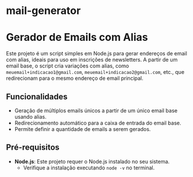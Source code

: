 # mail-generator
# Gerador de Emails com Alias

Este projeto é um script simples em Node.js para gerar endereços de email com alias, ideais para uso em inscrições de newsletters. A partir de um email base, o script cria variações com alias, como `meuemail+indicacao1@gmail.com`, `meuemail+indicacao2@gmail.com`, etc., que redirecionam para o mesmo endereço de email principal.

## Funcionalidades

- Geração de múltiplos emails únicos a partir de um único email base usando alias.
- Redirecionamento automático para a caixa de entrada do email base.
- Permite definir a quantidade de emails a serem gerados.

## Pré-requisitos

- **Node.js**: Este projeto requer o Node.js instalado no seu sistema.
    - Verifique a instalação executando `node -v` no terminal.
